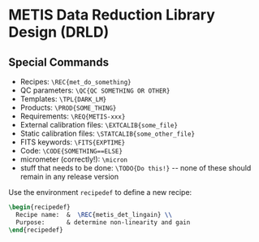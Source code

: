 # METIS Data Reduction Library Design (DRLD)

## Special Commands

- Recipes: `\REC{met_do_something}`
- QC parameters: `\QC{QC SOMETHING OR OTHER}`
- Templates: `\TPL{DARK_LM}`
- Products: `\PROD{SOME_THING}`
- Requirements: `\REQ{METIS-xxx}`
- External calibration files: `\EXTCALIB{some_file}`
- Static calibration files: `\STATCALIB{some_other_file}`
- FITS keywords: `\FITS{EXPTIME}`
- Code: `\CODE{SOMETHING==ELSE}`
- micrometer (correctly!): `\micron`
- stuff that needs to be done: `\TODO{Do this!}` -- none of these should remain in any release version

Use the environment `recipedef` to define a new recipe:
```latex
\begin{recipedef}
  Recipe name:  &  \REC{metis_det_lingain} \\
  Purpose:      & determine non-linearity and gain
\end{recipedef}
```
